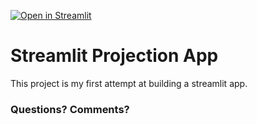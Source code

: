 [![Open in Streamlit](https://static.streamlit.io/badges/streamlit_badge_black_white.svg)]([https://www.google.com](https://bhoyle48-streamlit-projection-app-streamlit-app-4bppx5.streamlitapp.com/))

# Streamlit Projection App

This project is my first attempt at building a streamlit app.

### Questions? Comments?
